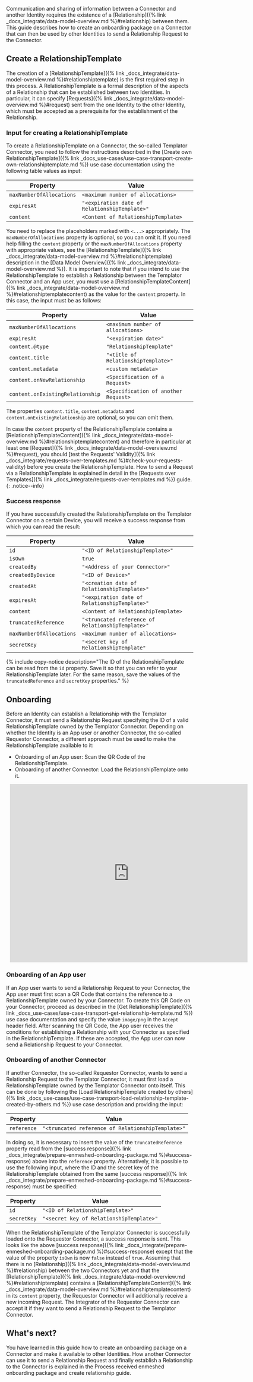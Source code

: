 Communication and sharing of information between a Connector and another Identity requires the existence of a [Relationship]({% link _docs_integrate/data-model-overview.md %}#relationship) between them. This guide describes how to create an onboarding package on a Connector that can then be used by other Identities to send a Relationship Request to the Connector.

## Create a RelationshipTemplate

The creation of a [RelationshipTemplate]({% link _docs_integrate/data-model-overview.md %}#relationshiptemplate) is the first required step in this process.
A RelationshipTemplate is a formal description of the aspects of a Relationship that can be established between two Identities. In particular, it can specify [Requests]({% link _docs_integrate/data-model-overview.md %}#request) sent from the one Identity to the other Identity, which must be accepted as a prerequisite for the establishment of the Relationship. <!--- For example, you can decide what data should be exchanged between the two Identities at the time the Relationship is established.-->

### Input for creating a RelationshipTemplate

To create a RelationshipTemplate on a Connector, the so-called Templator Connector, you need to follow the instructions described in the [Create own RelationshipTemplate]({% link _docs_use-cases/use-case-transport-create-own-relationshiptemplate.md %}) use case documentation using the following table values as input:

<!--- `POST /api/v2/RelationshipTemplates/Own` with the following JSON payload: --->

<!---```jsonc
{
  "maxNumberOfAllocations": <maximum number of allocations>,
  "expiresAt": "<expiration date>",
  "content": {
    //Content of the RelationshipTemplate
    ...
  }
}
``` --->

| Property                 | Value                                         |
| ------------------------ | --------------------------------------------- |
| `maxNumberOfAllocations` | `<maximum number of allocations>`             |
| `expiresAt`              | `"<expiration date of RelationshipTemplate>"` |
| `content`                | `<Content of RelationshipTemplate>`           |

You need to replace the placeholders marked with `<...>` appropriately. The `maxNumberOfAllocations` property is optional, so you can omit it. If you need help filling the `content` property or the `maxNumberOfAllocations` property with appropriate values, see the [RelationshipTemplate]({% link _docs_integrate/data-model-overview.md %}#relationshiptemplate) description in the [Data Model Overview]({% link _docs_integrate/data-model-overview.md %}). It is important to note that if you intend to use the RelationshipTemplate to establish a Relationship between the Templator Connector and an App user, you must use a [RelationshipTemplateContent]({% link _docs_integrate/data-model-overview.md %}#relationshiptemplatecontent) as the value for the `content` property. In this case, the input must be as follows:

<!--- ```jsonc
{
  "maxNumberOfAllocations": <maximum number of allocations>,
  "expiresAt": "<expiration date>",
  "content": {
    //RelationshipTemplateContent
    "@type": "RelationshipTemplateContent",
    "title": "<title of RelationshipTemplate>",
    "metadata": <custom metadata>,
    "onNewRelationship": {
      //Specification of a Request
      ...
    },
    "onExistingRelationship": {
      //Specification of a Request
      ...
    }
  }
}
``` --->

| Property                         | Value                                |
| -------------------------------- | ------------------------------------ |
| `maxNumberOfAllocations`         | `<maximum number of allocations>`    |
| `expiresAt`                      | `"<expiration date>"`                |
| `content.@type`                  | `"RelationshipTemplate"`             |
| `content.title`                  | `"<title of RelationshipTemplate>"`  |
| `content.metadata`               | `<custom metadata>`                  |
| `content.onNewRelationship`      | `<Specification of a Request>`       |
| `content.onExistingRelationship` | `<Specification of another Request>` |

The properties `content.title`, `content.metadata` and `content.onExistingRelationship` are optional, so you can omit them.

In case the `content` property of the RelationshipTemplate contains a [RelationshipTemplateContent]({% link _docs_integrate/data-model-overview.md %}#relationshiptemplatecontent) and therefore in particular at least one [Request]({% link _docs_integrate/data-model-overview.md %}#request), you should [test the Requests' Validity]({% link _docs_integrate/requests-over-templates.md %}#check-your-requests-validity) before you create the RelationshipTemplate. How to send a Request via a RelationshipTemplate is explained in detail in the [Requests over Templates]({% link _docs_integrate/requests-over-templates.md %}) guide.
{: .notice--info}

<!---{% include rapidoc api_route_regex="^post /api/v2/RelationshipTemplates/Own$" %}--->

### Success response

If you have successfully created the RelationshipTemplate on the Templator Connector on a certain Device, you will receive a success response from which you can read the result:

<!--- ```jsonc
{
  "result": {
    "id": "<ID of RelationshipTemplate>",
    "isOwn": true,
    "createdBy": "<Address of your Connector>",
    "createdByDevice": "<ID of Device>",
    "createdAt": "<creation date>",
    "expiresAt": "<expiration date>",
    "content": {
      //Content of the RelationshipTemplate
      ...
    },
    "truncatedReference": "<truncated reference of RelationshipTemplate>",
    "maxNumberOfAllocations": <maximum number of allocations>,
    "secretKey": "<secret key of RelationshipTemplate"
  }
}
``` --->

| Property                 | Value                                             |
| ------------------------ | ------------------------------------------------- |
| `id`                     | `"<ID of RelationshipTemplate>"`                  |
| `isOwn`                  | `true`                                            |
| `createdBy`              | `"<Address of your Connector>"`                   |
| `createdByDevice`        | `"<ID of Device>"`                                |
| `createdAt`              | `"<creation date of RelationshipTemplate>"`       |
| `expiresAt`              | `"<expiration date of RelationshipTemplate>"`     |
| `content`                | `<Content of RelationshipTemplate>`               |
| `truncatedReference`     | `"<truncated reference of RelationshipTemplate>"` |
| `maxNumberOfAllocations` | `<maximum number of allocations>`                 |
| `secretKey`              | `"<secret key of RelationshipTemplate"`           |

{% include copy-notice description="The ID of the RelationshipTemplate can be read from the `id` property. Save it so that you can refer to your RelationshipTemplate later. For the same reason, save the values of the `truncatedReference` and `secretKey` properties." %}

## Onboarding

Before an Identity can establish a Relationship with the Templator Connector, it must send a Relationship Request specifying the ID of a valid RelationshipTemplate owned by the Templator Connector. Depending on whether the Identity is an App user or another Connector, the so-called Requestor Connector, a different approach must be used to make the RelationshipTemplate available to it:

- Onboarding of an App user: Scan the QR Code of the RelationshipTemplate.
- Onboarding of another Connector: Load the RelationshipTemplate onto it.

<div style="width: 640px; height: 480px; margin: 10px; position: relative;"><iframe allowfullscreen frameborder="0" style="width:640px; height:480px" src="https://lucid.app/documents/embedded/d03afadd-af30-4b08-abd6-c8f3d05d42db" id="rW5NlwcVLvBH"></iframe></div>

<!--- [![High level architecture diagram of enmeshed components and layers]({{ '/assets/images/integrate/Prepare onboarding package.svg' | relative_url }}){: .align-center}]({{ '/assets/images/integrate/Prepare onboarding package.svg' | relative_url }}) --->

<!--- Not magnifiable version: ![High level architecture diagram of enmeshed components and layers]({{ '/assets/images/integrate/Prepare enmeshed onboarding package.svg' | relative_url }}){: .align-center} --->

### Onboarding of an App user

If an App user wants to send a Relationship Request to your Connector, the App user must first scan a QR Code that contains the reference to a RelationshipTemplate owned by your Connector. To create this QR Code on your Connector, proceed as described in the [Get RelationshipTemplate]({% link _docs_use-cases/use-case-transport-get-relationship-template.md %}) use case documentation and specify the value `image/png` in the `Accept` header field. After scanning the QR Code, the App user receives the conditions for establishing a Relationship with your Connector as specified in the RelationshipTemplate. If these are accepted, the App user can now send a Relationship Request to your Connector.

<!--- `GET /api/v2/RelationshipTemplates/<ID of RelationshipTemplate>`, specifying the value `image/png` in the `Accept` header field. --->

<!--- You must replace the placeholder `<ID of RelationshipTemplate>` in the URL with the ID of the RelationshipTemplate obtained from the [success response]({% link _docs_integrate/prepare-enmeshed-onboarding-package.md %}#success-response) above. --->

<!--- For more details on how to send an HTTP request to create a QR Code containing the reference to a RelationshipTemplate, see the description of the [Get RelationshipTemplate]({% link _docs_use-cases/use-case-transport-get-relationship-template.md %}) use case.
{: .notice--info} --->

<!---{% include rapidoc api_route_regex="^get /api/v2/RelationshipTemplates/{id}$" %}--->

### Onboarding of another Connector

If another Connector, the so-called Requestor Connector, wants to send a Relationship Request to the Templator Connector, it must first load a RelationshipTemplate owned by the Templator Connector onto itself. This can be done by following the [Load RelationshipTemplate created by others]({% link _docs_use-cases/use-case-transport-load-relationship-template-created-by-others.md %}) use case description and providing the input:

<!--- HTTP request `POST /api/v2/RelationshipTemplates/Peer` --->

| Property    | Value                                             |
| ----------- | ------------------------------------------------- |
| `reference` | `"<truncated reference of RelationshipTemplate>"` |

<!--- ```jsonc
{
  "reference": "<truncated reference of RelationshipTemplate>"
}
``` --->

<!--- reference: UkxU... --->

In doing so, it is necessary to insert the value of the `truncatedReference` property read from the [success response]({% link _docs_integrate/prepare-enmeshed-onboarding-package.md %}#success-response) above into the `reference` property. Alternatively, it is possible to use the following input, where the ID and the secret key of the RelationshipTemplate obtained from the same [success response]({% link _docs_integrate/prepare-enmeshed-onboarding-package.md %}#success-response) must be specified:

| Property    | Value                                    |
| ----------- | ---------------------------------------- |
| `id`        | `"<ID of RelationshipTemplate>"`         |
| `secretKey` | `"<secret key of RelationshipTemplate>"` |

<!--- ```jsonc
{
  "id": "<ID of RelationshipTemplate>",
  "secretKey": "<secret key of RelationshipTemplate>"
}
``` --->

<!--- For more details on how to send a HTTP request to load a RelationshipTemplate created by a Connector onto another Connector, see the description of the [Load RelationshipTemplate created by others]({% link _docs_use-cases/use-case-transport-load-relationship-template-created-by-others.md %}) use case.
{: .notice--info} --->

When the RelationshipTemplate of the Templator Connector is successfully loaded onto the Requestor Connector, a success response is sent. This looks like the above [success response]({% link _docs_integrate/prepare-enmeshed-onboarding-package.md %}#success-response) except that the value of the property `isOwn` is now `false` instead of `true`. Assuming that there is no [Relationship]({% link _docs_integrate/data-model-overview.md %}#relationship) between the two Connectors yet and that the [RelationshipTemplate]({% link _docs_integrate/data-model-overview.md %}#relationshiptemplate) contains a [RelationshipTemplateContent]({% link _docs_integrate/data-model-overview.md %}#relationshiptemplatecontent) in its `content` property, the Requestor Connector will additionally receive a new incoming Request. The Integrator of the Requestor Connector can accept it if they want to send a Relationship Request to the Templator Connector.

## What's next?

You have learned in this guide how to create an onboarding package on a Connector and make it available to other Identities. How another Connector can use it to send a Relationship Request and finally establish a Relationship to the Connector is explained in the Process received enmeshed onboarding package and create relationship guide.

<!--- TODO: insert: [Process received enmeshed onboarding package and create relationship]({_docs_integrate/process-received-enmeshed-onboarding-package-and-create-relationship.md}) --->

<!--- There is a similar article for an App user that has received an onboarding package --->
